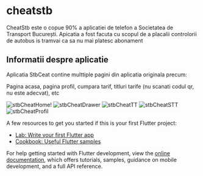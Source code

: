 # cheatstb

CheatStb este o copue 90% a aplicatiei de telefon a Societatea de Transport București.
Apicatia a fost facuta cu scopul de a placalii controlorii de autobus is tramvai ca sa nu mai platesc abonament

## Informatii despre aplicatie

Aplicatia StbCeat contine multtiple pagini din aplicatia originala precum:

Pagina acasa, pagina profil, cumpara tarif, titluri tarife (nu scanati codul qr, nu este adecvat), etc

![stbCheatHome](https://github.com/user-attachments/assets/69a97667-f71e-404f-bba2-f583a585e972)!    ![stbCheatDrawer](https://github.com/user-attachments/assets/46199bf7-4d39-480b-9377-c5028bd2f31f)   ![stbCheatTT](https://github.com/user-attachments/assets/0e5084b9-5e89-4494-9a98-a6011ad3b147)   ![stbCheatSTT](https://github.com/user-attachments/assets/1d830c0e-802b-426f-aac1-8d314f7e490c)   ![stbCheatProfil](https://github.com/user-attachments/assets/8bf13c3d-9a90-4f8c-97c4-557cf4e55f6b)









A few resources to get you started if this is your first Flutter project:

- [Lab: Write your first Flutter app](https://docs.flutter.dev/get-started/codelab)
- [Cookbook: Useful Flutter samples](https://docs.flutter.dev/cookbook)

For help getting started with Flutter development, view the
[online documentation](https://docs.flutter.dev/), which offers tutorials,
samples, guidance on mobile development, and a full API reference.
